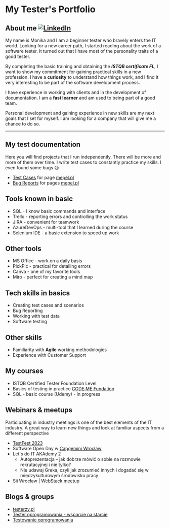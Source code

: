 # My Tester's Portfolio

## About me  [![LinkedIn](https://img.shields.io/badge/-LinkedIn-blue)](https://www.linkedin.com/in/monika-dzik-wro-test76aa/)
My name is Monika and I am a beginner tester who bravely enters the IT world. Looking for a new career path, I started reading about the work of a software tester. It turned out that I have most of the personality traits of a good tester.

By completing the basic training and obtaining the ***ISTQB certificate FL***, I want to show my commitment for gaining practical skills in a new profession. I have a **curiosity** to understand how things work, and I find it very interesting to be part of the software development process.

I have experience in working with clients and in the development of documentation. I am a **fast learner** and am used to being part of a good team.

Personal development and gaining experience in new skills are my next goals that I set for myself.  I am looking for a company that will give me a chance to do so.


---


## My test documentation
Here you will find projects that I run independently. There will be more and more of them over time. I write test cases to constantly practice my skills.
I even found some bugs :smiley:

* [Test Cases](https://github.com/MonikaDzik/test_cases/blob/main/README.md#test-cases-paperclip) for page [mepel.pl](https://mepel.pl/)
* [Bug Reports](https://github.com/MonikaDzik/test_cases/blob/main/README.md#bug-reports-beetle) for pages [mepel.pl](https://mepel.pl/)


## Tools known in basic 
* SQL - I know basic commands and interface
* Trello - reporting errors and controlling the work status
* JIRA - convenient for teamwork
* AzureDevOps - multi-tool that I learned during the course
* Selenium IDE - a basic extension to speed up work

## Other tools
* MS Office - work on a daily basis
* PickPic - practical for detailing errors
* Canva - one of my favorite tools 
* Miro - perfect for creating a mind map

## Tech skills in basics
* Creating test cases and scenarios
* Bug Reporting
* Working with test data
* Software testing

## Other skills
* Familiarity with **Agile** working methodologies
* Experience with Customer Support

## My courses
* ISTQB Certified Tester Foundation Level
* Basics of testing in practice [CODE:ME Fundation](https://codeme.pl/)
* SQL - basic course (Udemy) - in progress

## Webinars & meetups
Participating in industry meetings is one of the best elements of the IT industry. A great way to learn new things and look at familiar aspects from a different perspective

* [TestFest 2023](https://testfest.pl/)
* Software Open Day w [Capgemini Wrocław](https://www.linkedin.com/posts/capgemini_capgeminipl-capgeminipolska-getthefutureyouwant-activity-7028345146916151297-H7UA?utm_source=share&utm_medium=member_desktop)
* Let's do IT AKAdemy 2  
   * Autoprezentacja – jak dobrze mówić o sobie na rozmowie rekrutacyjnej i nie tylko?
   * Nie udawaj Greka, czyli jak zrozumieć innych i dogadać się w międzykulturowym środowisku pracy
* Sii Wrocław | [WebStack meetup](https://sii.pl/wydarzenia/webstack-meetup/#msdynttrid=DLpY8F_tRsblME_tMAskeoEs6nS09WLVaQcdsiuQWyA)

## Blogs & groups
* [testerzy.pl](https://testerzy.pl/)
* [Tester oprogramowania - wsparcie na starcie](https://www.facebook.com/groups/testeroprogramowania)
* [Testowanie oprogramowania](https://www.facebook.com/groups/TestowanieOprogramowania)


